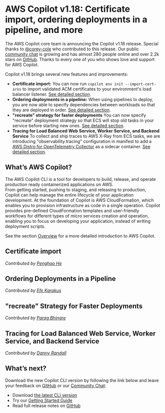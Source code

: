 # AWS Copilot v1.18: Certificate import, ordering deployments in a pipeline, and more

The AWS Copilot core team is announcing the Copilot v1.18 release.
Special thanks to [@corey-cole](https://github.com/corey-cole) who contributed to this release. Our public [сommunity сhat](https://gitter.im/aws/copilot-cli) is growing and has almost 280 people online and over 2.2k stars on [GitHub](http://github.com/aws/copilot-cli/).
Thanks to every one of you who shows love and support for AWS Copilot.

Copilot v1.18 brings several new features and improvements:

* **Certificate import:** You can now run `copilot env init --import-cert-arns` to import validated ACM certificates to your environment's load balancer listener. [See detailed section](./#certificate-import).
* **Ordering deployments in a pipeline:** When using pipelines to deploy, you are now able to specify dependencies between workloads so that they are deployed in order. [See detailed section](./#ordering-deployments-in-a-pipeline).
* **"recreate" strategy for faster deployments** You can now specify "recreate" deployment strategy so that ECS will stop old tasks in your service before starting new ones. [See detailed section](./#recreate-strategy-for-faster-deployments).
* **Tracing for Load Balanced Web Service, Worker Service, and Backend Service** To collect and ship traces to AWS X-Ray from ECS tasks, we are introducing "observability.tracing" configuration in manifest to add a [AWS Distro for OpenTelemetry Collector](https://github.com/aws-observability/aws-otel-collector) as a sidecar container. [See detailed section](./#tracing-for-load-balanced-web-service-worker-service-and-backend-service).

## What’s AWS Copilot?

The AWS Copilot CLI is a tool for developers to build, release, and operate production ready containerized applications on AWS.  
From getting started, pushing to staging, and releasing to production, Copilot can help manage the entire lifecycle of your application development.
At the foundation of Copilot is AWS CloudFormation, which enables you to provision infrastructure as code in a single operation.
Copilot provides pre-defined CloudFormation templates and user-friendly workflows for different types of micro services creation and operation,
enabling you to focus on developing your application, instead of writing deployment scripts.

See the section [Overview](../docs/concepts/overview.en.md) for a more detailed introduction to AWS Copilot.

## Certificate import
_Contributed by [Penghao He](https://github.com/iamhopaul123/)_

## Ordering Deployments in a Pipeline
_Contributed by [Efe Karakus](https://github.com/efekarakus/)_

## "recreate" Strategy for Faster Deployments
_Contributed by [Parag Bhingre](https://github.com/paragbhingre/)_

## Tracing for Load Balanced Web Service, Worker Service, and Backend Service
_Contributed by [Danny Randall](https://github.com/dannyrandall/)_

## What’s next?

Download the new Copilot CLI version by following the link below and leave your feedback on [GitHub](https://github.com/aws/copilot-cli/) or our [Community Chat](https://gitter.im/aws/copilot-cli):

* Download [the latest CLI version](../docs/getting-started/install.en.md)
* Try our [Getting Started Guide](../docs/getting-started/first-app-tutorial.en.md)
* Read full release notes on [GitHub](https://github.com/aws/copilot-cli/releases/tag/v1.18.0)
